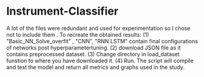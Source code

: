 # Instrument-Classifier
A lot of the files were redundant and used for experimentation so I chose not to include them . To recreate the obtained results:
(1) "Basic_NN_Solve_overfit" , "CNN", "RNN LSTM" contain final configurations of networks post hyperparametertuning.
(2) download JSON file as it contains preprocessed dataset.
(3) Change directory in load_dataset funstion to where you have downloaded it.
(4) Run. The script will compile and test the model and return all metrics and graphs used in the study.
